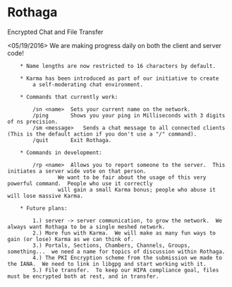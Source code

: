 # Rothaga
Encrypted Chat and File Transfer

<05/19/2016>  We are making progress daily on both the client and server code!
	      
		* Name lengths are now restricted to 16 characters by default.

		* Karma has been introduced as part of our initiative to create
			a self-moderating chat environment.

		* Commands that currently work:

			/sn <name>	Sets your current name on the network.
			/ping		Shows you your ping in Milliseconds with 3 digits of ns precision.
			/sm <message>	Sends a chat message to all connected clients (This is the default action if you don't use a "/" command).
			/quit		Exit Rothaga.

		* Commands in development:

			/rp <name>	Allows you to report someone to the server.  This initiates a server wide vote on that person.
					We want to be fair about the usage of this very powerful command.  People who use it correctly
					will gain a small Karma bonus; people who abuse it will lose massive Karma.

		* Future plans:

			1.) server -> server communication, to grow the network.  We always want Rothaga to be a single meshed network.
			2.) More fun with Karma.  We will make as many fun ways to gain (or lose) Karma as we can think of.
			3.) Portals, Sections, Chambers, Channels, Groups, something...  we need a name for topics of discussion within Rothaga.
			4.) The PKI Encryption scheme from the submission we made to the IANA.  We need to link in libgpg and start working with it.
			5.) File transfer.  To keep our HIPA compliance goal, files must be encrypted both at rest, and in transfer.
